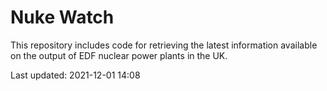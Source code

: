 # Nuke Watch

This repository includes code for retrieving the latest information available on the output of EDF nuclear power plants in the UK.

Last updated: 2021-12-01 14:08